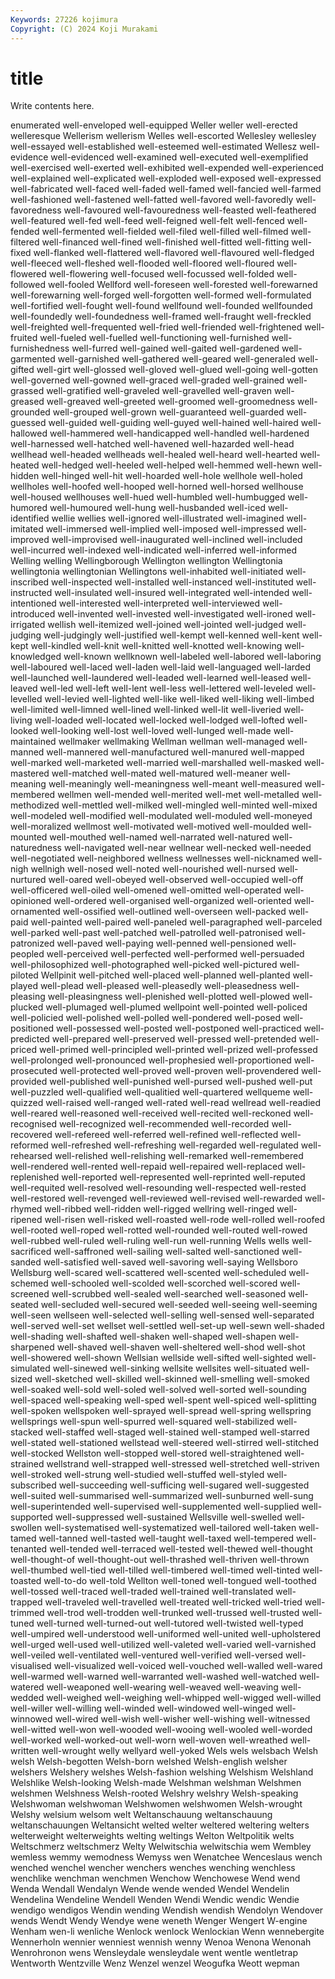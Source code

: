 ```yaml
---
Keywords: 27226 kojimura
Copyright: (C) 2024 Koji Murakami
---
```


# title

Write contents here.



enumerated
well-enveloped well-equipped Weller weller well-erected welleresque Wellerism wellerism Welles well-escorted
Wellesley wellesley well-essayed well-established well-esteemed well-estimated Wellesz well-evidence well-evidenced well-examined
well-executed well-exemplified well-exercised well-exerted well-exhibited well-expended well-experienced well-explained well-explicated well-exploded
well-exposed well-expressed well-fabricated well-faced well-faded well-famed well-fancied well-farmed well-fashioned well-fastened
well-fatted well-favored well-favoredly well-favoredness well-favoured well-favouredness well-feasted well-feathered well-featured well-fed
well-feed well-feigned well-felt well-fenced well-fended well-fermented well-fielded well-filed well-filled well-filmed
well-filtered well-financed well-fined well-finished well-fitted well-fitting well-fixed well-flanked well-flattered well-flavored
well-flavoured well-fledged well-fleeced well-fleshed well-flooded well-floored well-floured well-flowered well-flowering well-focused
well-focussed well-folded well-followed well-fooled Wellford well-foreseen well-forested well-forewarned well-forewarning well-forged
well-forgotten well-formed well-formulated well-fortified well-fought well-found wellfound well-founded wellfounded well-foundedly
well-foundedness well-framed well-fraught well-freckled well-freighted well-frequented well-fried well-friended well-frightened well-fruited
well-fueled well-fuelled well-functioning well-furnished well-furnishedness well-furred well-gained well-gaited well-gardened well-garmented
well-garnished well-gathered well-geared well-generaled well-gifted well-girt well-glossed well-gloved well-glued well-going
well-gotten well-governed well-gowned well-graced well-graded well-grained well-grassed well-gratified well-graveled well-gravelled
well-graven well-greased well-greaved well-greeted well-groomed well-groomedness well-grounded well-grouped well-grown well-guaranteed
well-guarded well-guessed well-guided well-guiding well-guyed well-hained well-haired well-hallowed well-hammered well-handicapped
well-handled well-hardened well-harnessed well-hatched well-havened well-hazarded well-head wellhead well-headed wellheads
well-healed well-heard well-hearted well-heated well-hedged well-heeled well-helped well-hemmed well-hewn well-hidden
well-hinged well-hit well-hoarded well-hole wellhole well-holed wellholes well-hoofed well-hooped well-horned
well-horsed wellhouse well-housed wellhouses well-hued well-humbled well-humbugged well-humored well-humoured well-hung
well-husbanded well-iced well-identified wellie wellies well-ignored well-illustrated well-imagined well-imitated well-immersed
well-implied well-imposed well-impressed well-improved well-improvised well-inaugurated well-inclined well-included well-incurred well-indexed
well-indicated well-inferred well-informed Welling welling Wellingborough Wellington wellington Wellingtonia wellingtonia
wellingtonian Wellingtons well-inhabited well-initiated well-inscribed well-inspected well-installed well-instanced well-instituted well-instructed
well-insulated well-insured well-integrated well-intended well-intentioned well-interested well-interpreted well-interviewed well-introduced well-invented
well-invested well-investigated well-ironed well-irrigated wellish well-itemized well-joined well-jointed well-judged well-judging
well-judgingly well-justified well-kempt well-kenned well-kent well-kept well-kindled well-knit well-knitted well-knotted
well-knowing well-knowledged well-known wellknown well-labeled well-labored well-laboring well-laboured well-laced well-laden
well-laid well-languaged well-larded well-launched well-laundered well-leaded well-learned well-leased well-leaved well-led
well-left well-lent well-less well-lettered well-leveled well-levelled well-levied well-lighted well-like well-liked
well-liking well-limbed well-limited well-limned well-lined well-linked well-lit well-liveried well-living well-loaded
well-located well-locked well-lodged well-lofted well-looked well-looking well-lost well-loved well-lunged well-made
well-maintained wellmaker wellmaking Wellman wellman well-managed well-manned well-mannered well-manufactured well-manured
well-mapped well-marked well-marketed well-married well-marshalled well-masked well-mastered well-matched well-mated well-matured
well-meaner well-meaning well-meaningly well-meaningness well-meant well-measured well-membered wellmen well-mended well-merited
well-met well-metalled well-methodized well-mettled well-milked well-mingled well-minted well-mixed well-modeled well-modified
well-modulated well-moduled well-moneyed well-moralized wellmost well-motivated well-motived well-moulded well-mounted well-mouthed
well-named well-narrated well-natured well-naturedness well-navigated well-near wellnear well-necked well-needed well-negotiated
well-neighbored wellness wellnesses well-nicknamed well-nigh wellnigh well-nosed well-noted well-nourished well-nursed
well-nurtured well-oared well-obeyed well-observed well-occupied well-off well-officered well-oiled well-omened well-omitted
well-operated well-opinioned well-ordered well-organised well-organized well-oriented well-ornamented well-ossified well-outlined well-overseen
well-packed well-paid well-painted well-paired well-paneled well-paragraphed well-parceled well-parked well-past well-patched
well-patrolled well-patronised well-patronized well-paved well-paying well-penned well-pensioned well-peopled well-perceived well-perfected
well-performed well-persuaded well-philosophized well-photographed well-picked well-pictured well-piloted Wellpinit well-pitched well-placed
well-planned well-planted well-played well-plead well-pleased well-pleasedly well-pleasedness well-pleasing well-pleasingness well-plenished
well-plotted well-plowed well-plucked well-plumaged well-plumed wellpoint well-pointed well-policed well-policied well-polished
well-polled well-pondered well-posed well-positioned well-possessed well-posted well-postponed well-practiced well-predicted well-prepared
well-preserved well-pressed well-pretended well-priced well-primed well-principled well-printed well-prized well-professed well-prolonged
well-pronounced well-prophesied well-proportioned well-prosecuted well-protected well-proved well-proven well-provendered well-provided well-published
well-punished well-pursed well-pushed well-put well-puzzled well-qualified well-qualitied well-quartered wellqueme well-quizzed
well-raised well-ranged well-rated well-read wellread well-readied well-reared well-reasoned well-received well-recited
well-reckoned well-recognised well-recognized well-recommended well-recorded well-recovered well-refereed well-referred well-refined well-reflected
well-reformed well-refreshed well-refreshing well-regarded well-regulated well-rehearsed well-relished well-relishing well-remarked well-remembered
well-rendered well-rented well-repaid well-repaired well-replaced well-replenished well-reported well-represented well-reprinted well-reputed
well-requited well-resolved well-resounding well-respected well-rested well-restored well-revenged well-reviewed well-revised well-rewarded
well-rhymed well-ribbed well-ridden well-rigged wellring well-ringed well-ripened well-risen well-risked well-roasted
well-rode well-rolled well-roofed well-rooted well-roped well-rotted well-rounded well-routed well-rowed well-rubbed
well-ruled well-ruling well-run well-running Wells wells well-sacrificed well-saffroned well-sailing well-salted
well-sanctioned well-sanded well-satisfied well-saved well-savoring well-saying Wellsboro Wellsburg well-scared well-scattered
well-scented well-scheduled well-schemed well-schooled well-scolded well-scorched well-scored well-screened well-scrubbed well-sealed
well-searched well-seasoned well-seated well-secluded well-secured well-seeded well-seeing well-seeming well-seen wellseen
well-selected well-selling well-sensed well-separated well-served well-set wellset well-settled well-set-up well-sewn
well-shaded well-shading well-shafted well-shaken well-shaped well-shapen well-sharpened well-shaved well-shaven well-sheltered
well-shod well-shot well-showered well-shown Wellsian wellside well-sifted well-sighted well-simulated well-sinewed
well-sinking wellsite wellsites well-situated well-sized well-sketched well-skilled well-skinned well-smelling well-smoked
well-soaked well-sold well-soled well-solved well-sorted well-sounding well-spaced well-speaking well-sped well-spent
well-spiced well-splitting well-spoken wellspoken well-sprayed well-spread well-spring wellspring wellsprings well-spun
well-spurred well-squared well-stabilized well-stacked well-staffed well-staged well-stained well-stamped well-starred well-stated
well-stationed wellstead well-steered well-stirred well-stitched well-stocked Wellston well-stopped well-stored well-straightened
well-strained wellstrand well-strapped well-stressed well-stretched well-striven well-stroked well-strung well-studied well-stuffed
well-styled well-subscribed well-succeeding well-sufficing well-sugared well-suggested well-suited well-summarised well-summarized well-sunburned
well-sung well-superintended well-supervised well-supplemented well-supplied well-supported well-suppressed well-sustained Wellsville well-swelled
well-swollen well-systematised well-systematized well-tailored well-taken well-tamed well-tanned well-tasted well-taught well-taxed
well-tempered well-tenanted well-tended well-terraced well-tested well-thewed well-thought well-thought-of well-thought-out well-thrashed
well-thriven well-thrown well-thumbed well-tied well-tilled well-timbered well-timed well-tinted well-toasted well-to-do
well-told Wellton well-toned well-tongued well-toothed well-tossed well-traced well-traded well-trained well-translated
well-trapped well-traveled well-travelled well-treated well-tricked well-tried well-trimmed well-trod well-trodden well-trunked
well-trussed well-trusted well-tuned well-turned well-turned-out well-tutored well-twisted well-typed well-umpired well-understood
well-uniformed well-united well-upholstered well-urged well-used well-utilized well-valeted well-varied well-varnished well-veiled
well-ventilated well-ventured well-verified well-versed well-visualised well-visualized well-voiced well-vouched well-walled well-wared
well-warmed well-warned well-warranted well-washed well-watched well-watered well-weaponed well-wearing well-weaved well-weaving
well-wedded well-weighed well-weighing well-whipped well-wigged well-willed well-willer well-willing well-winded well-windowed
well-winged well-winnowed well-wired well-wish well-wisher well-wishing well-witnessed well-witted well-won well-wooded
well-wooing well-wooled well-worded well-worked well-worked-out well-worn well-woven well-wreathed well-written well-wrought
welly wellyard well-yoked Wels wels welsbach Welsh welsh Welsh-begotten Welsh-born
welshed Welsh-english welsher welshers Welshery welshes Welsh-fashion welshing Welshism Welshland
Welshlike Welsh-looking Welsh-made Welshman welshman Welshmen welshmen Welshness Welsh-rooted Welshry
welshry Welsh-speaking Welshwoman welshwoman Welshwomen welshwomen Welsh-wrought Welshy welsium welsom
welt Weltanschauung weltanschauung weltanschauungen Weltansicht welted welter weltered weltering welters
welterweight welterweights welting weltings Welton Weltpolitik welts Weltschmerz weltschmerz Welty
Welwitschia welwitschia wem Wembley wemless wemmy wemodness Wemyss wen Wenatchee
Wenceslaus wench wenched wenchel wencher wenchers wenches wenching wenchless wenchlike
wenchman wenchmen Wenchow Wenchowese Wend wend Wenda Wendall Wendalyn Wende
wende wended Wendel Wendelin Wendelina Wendeline Wendell Wenden Wendi Wendic
wendic Wendie wendigo wendigos Wendin wending Wendish wendish Wendolyn Wendover
wends Wendt Wendy Wendye wene weneth Wenger Wengert W-engine Wenham
wen-li wenliche Wenlock wenlock Wenlockian Wenn wennebergite Wennerholn wennier wenniest
wennish wenny Wenoa Wenona Wenonah Wenrohronon wens Wensleydale wensleydale went
wentle wentletrap Wentworth Wentzville Wenz Wenzel wenzel Weogufka Weott wepman
